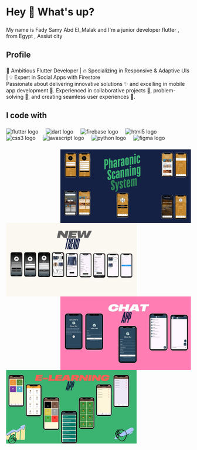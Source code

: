 <h1 align="left">Hey 👋 What's up?</h1>

###

<p align="left">My name is Fady Samy Abd El_Malak and I'm a junior developer flutter , from Egypt , Assiut city</p>

###

<h2 align="left">Profile</h2>

###

<p align="left">🚀 Ambitious Flutter Developer | 🔥 Specializing in Responsive & Adaptive UIs | 💡 Expert in Social Apps with Firestore<br>Passionate about delivering innovative solutions ✨ and excelling in mobile app development 📱. Experienced in collaborative projects 🤝, problem-solving 🧩, and creating seamless user experiences 🎯.</p>

###

<h2 align="left">I code with</h2>

###

<div align="left">
  <img src="https://cdn.jsdelivr.net/gh/devicons/devicon/icons/flutter/flutter-original.svg" height="40" alt="flutter logo"  />
  <img width="12" />
  <img src="https://cdn.jsdelivr.net/gh/devicons/devicon/icons/dart/dart-original.svg" height="40" alt="dart logo"  />
  <img width="12" />
  <img src="https://cdn.jsdelivr.net/gh/devicons/devicon/icons/firebase/firebase-plain.svg" height="40" alt="firebase logo"  />
  <img width="12" />
  <img src="https://cdn.jsdelivr.net/gh/devicons/devicon/icons/html5/html5-original.svg" height="40" alt="html5 logo"  />
  <img width="12" />
  <img src="https://cdn.jsdelivr.net/gh/devicons/devicon/icons/css3/css3-original.svg" height="40" alt="css3 logo"  />
  <img width="12" />
  <img src="https://cdn.jsdelivr.net/gh/devicons/devicon/icons/javascript/javascript-original.svg" height="40" alt="javascript logo"  />
  <img width="12" />
  <img src="https://cdn.jsdelivr.net/gh/devicons/devicon/icons/python/python-original.svg" height="40" alt="python logo"  />
  <img width="12" />
  <img src="https://cdn.jsdelivr.net/gh/devicons/devicon/icons/figma/figma-original.svg" height="40" alt="figma logo"  />
</div>

###

<img align="right" height="200" src="https://raw.githubusercontent.com/Fadysamy55/ppro/refs/heads/main/3.jpg"  />

###

<img align="left" height="200" src="https://raw.githubusercontent.com/Fadysamy55/ppro/refs/heads/main/1.jpg"  />

###

<img align="right" height="200" src="https://raw.githubusercontent.com/Fadysamy55/ppro/refs/heads/main/2.jpg"  />

###

<img align="left" height="200" src="https://raw.githubusercontent.com/Fadysamy55/ppro/refs/heads/main/4.jpg"  />

###
